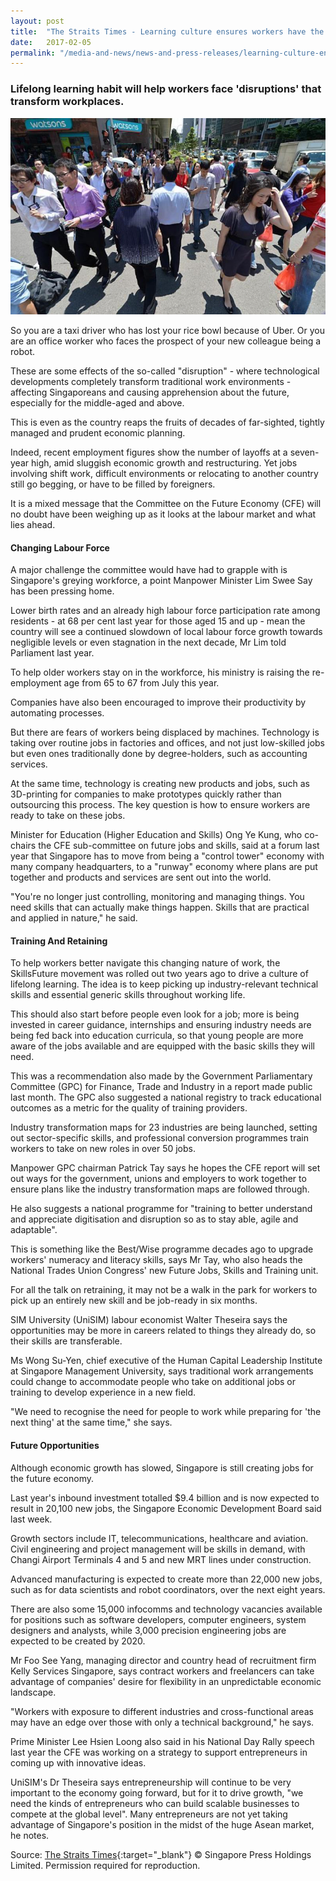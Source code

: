 ```yaml
---
layout: post
title:  "The Straits Times - Learning culture ensures workers have the right skills"
date:   2017-02-05
permalink: "/media-and-news/news-and-press-releases/learning-culture-ensures-workers-have-the-right-skills"
---
```


### **Lifelong learning habit will help workers face 'disruptions' that transform workplaces.**

![The Straits Times - Learning culture ensures workers have the right skills](/images/learning-culture-ensures-workers-have-the-right-skills.png)

So you are a taxi driver who has lost your rice bowl because of Uber. Or you are an office worker who faces the prospect of your new colleague being a robot.

These are some effects of the so-called "disruption" - where technological developments completely transform traditional work environments - affecting Singaporeans and causing apprehension about the future, especially for the middle-aged and above.

This is even as the country reaps the fruits of decades of far-sighted, tightly managed and prudent economic planning.

Indeed, recent employment figures show the number of layoffs at a seven-year high, amid sluggish economic growth and restructuring. Yet jobs involving shift work, difficult environments or relocating to another country still go begging, or have to be filled by foreigners.

It is a mixed message that the Committee on the Future Economy (CFE) will no doubt have been weighing up as it looks at the labour market and what lies ahead.

#### **Changing Labour Force**

A major challenge the committee would have had to grapple with is Singapore's greying workforce, a point Manpower Minister Lim Swee Say has been pressing home.

Lower birth rates and an already high labour force participation rate among residents - at 68 per cent last year for those aged 15 and up - mean the country will see a continued slowdown of local labour force growth towards negligible levels or even stagnation in the next decade, Mr Lim told Parliament last year.

To help older workers stay on in the workforce, his ministry is raising the re-employment age from 65 to 67 from July this year.

Companies have also been encouraged to improve their productivity by automating processes.

But there are fears of workers being displaced by machines. Technology is taking over routine jobs in factories and offices, and not just low-skilled jobs but even ones traditionally done by degree-holders, such as accounting services.

At the same time, technology is creating new products and jobs, such as 3D-printing for companies to make prototypes quickly rather than outsourcing this process. The key question is how to ensure workers are ready to take on these jobs.

Minister for Education (Higher Education and Skills) Ong Ye Kung, who co-chairs the CFE sub-committee on future jobs and skills, said at a forum last year that Singapore has to move from being a "control tower" economy with many company headquarters, to a "runway" economy where plans are put together and products and services are sent out into the world.

"You're no longer just controlling, monitoring and managing things. You need skills that can actually make things happen. Skills that are practical and applied in nature," he said.

#### **Training And Retaining**

To help workers better navigate this changing nature of work, the SkillsFuture movement was rolled out two years ago to drive a culture of lifelong learning. The idea is to keep picking up industry-relevant technical skills and essential generic skills throughout working life.

This should also start before people even look for a job; more is being invested in career guidance, internships and ensuring industry needs are being fed back into education curricula, so that young people are more aware of the jobs available and are equipped with the basic skills they will need.

This was a recommendation also made by the Government Parliamentary Committee (GPC) for Finance, Trade and Industry in a report made public last month. The GPC also suggested a national registry to track educational outcomes as a metric for the quality of training providers.

Industry transformation maps for 23 industries are being launched, setting out sector-specific skills, and professional conversion programmes train workers to take on new roles in over 50 jobs.

Manpower GPC chairman Patrick Tay says he hopes the CFE report will set out ways for the government, unions and employers to work together to ensure plans like the industry transformation maps are followed through.

He also suggests a national programme for "training to better understand and appreciate digitisation and disruption so as to stay able, agile and adaptable".

This is something like the Best/Wise programme decades ago to upgrade workers' numeracy and literacy skills, says Mr Tay, who also heads the National Trades Union Congress' new Future Jobs, Skills and Training unit.

For all the talk on retraining, it may not be a walk in the park for workers to pick up an entirely new skill and be job-ready in six months.

SIM University (UniSIM) labour economist Walter Theseira says the opportunities may be more in careers related to things they already do, so their skills are transferable.

Ms Wong Su-Yen, chief executive of the Human Capital Leadership Institute at Singapore Management University, says traditional work arrangements could change to accommodate people who take on additional jobs or training to develop experience in a new field.

"We need to recognise the need for people to work while preparing for 'the next thing' at the same time," she says.

#### **Future Opportunities**

Although economic growth has slowed, Singapore is still creating jobs for the future economy.

Last year's inbound investment totalled $9.4 billion and is now expected to result in 20,100 new jobs, the Singapore Economic Development Board said last week.

Growth sectors include IT, telecommunications, healthcare and aviation. Civil engineering and project management will be skills in demand, with Changi Airport Terminals 4 and 5 and new MRT lines under construction.

Advanced manufacturing is expected to create more than 22,000 new jobs, such as for data scientists and robot coordinators, over the next eight years.

There are also some 15,000 infocomms and technology vacancies available for positions such as software developers, computer engineers, system designers and analysts, while 3,000 precision engineering jobs are expected to be created by 2020.

Mr Foo See Yang, managing director and country head of recruitment firm Kelly Services Singapore, says contract workers and freelancers can take advantage of companies' desire for flexibility in an unpredictable economic landscape.

"Workers with exposure to different industries and cross-functional areas may have an edge over those with only a technical background," he says.

Prime Minister Lee Hsien Loong also said in his National Day Rally speech last year the CFE was working on a strategy to support entrepreneurs in coming up with innovative ideas.

UniSIM's Dr Theseira says entrepreneurship will continue to be very important to the economy going forward, but for it to drive growth, "we need the kinds of entrepreneurs who can build scalable businesses to compete at the global level". Many entrepreneurs are not yet taking advantage of Singapore's position in the midst of the huge Asean market, he notes.

Source: [The Straits Times](https://www.straitstimes.com/singapore/manpower/learning-culture-ensures-workers-have-the-right-skills){:target="_blank"} © Singapore Press Holdings Limited. Permission required for reproduction.
